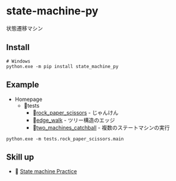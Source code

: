 # state-machine-py

状態遷移マシン

## Install

```shell
# Windows
python.exe -m pip install state_machine_py
```

## Example

* Homepage
  * 📂tests
    * 📂[rock_paper_scissors](https://github.com/muzudho/state-machine-py/tree/main/tests/rock_paper_scissors) - じゃんけん
    * 📂[edge_walk](https://github.com/muzudho/state-machine-py/tree/main/tests/edge_walk) - ツリー構造のエッジ
    * 📂[two_machines_catchball](https://github.com/muzudho/state-machine-py/tree/main/tests/two_machines_catchball) - 複数のステートマシンの実行

```shell
python.exe -m tests.rock_paper_scissors.main
```

## Skill up

* 📖 [State machine Practice](https://github.com/muzudho/py-state-machine-practice)

